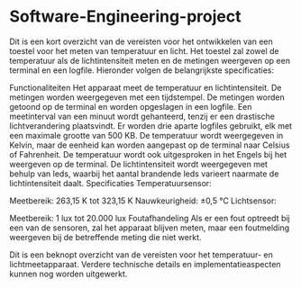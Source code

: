 # Software-Engineering-project
Dit is een kort overzicht van de vereisten voor het ontwikkelen van een toestel voor het meten van temperatuur en licht. Het toestel zal zowel de temperatuur als de lichtintensiteit meten en de metingen weergeven op een terminal en een logfile. Hieronder volgen de belangrijkste specificaties:

Functionaliteiten
Het apparaat meet de temperatuur en lichtintensiteit.
De metingen worden weergegeven met een tijdstempel.
De metingen worden getoond op de terminal en worden opgeslagen in een logfile.
Een meetinterval van een minuut wordt gehanteerd, tenzij er een drastische lichtverandering plaatsvindt.
Er worden drie aparte logfiles gebruikt, elk met een maximale grootte van 500 KB.
De temperatuur wordt weergegeven in Kelvin, maar de eenheid kan worden aangepast op de terminal naar Celsius of Fahrenheit.
De temperatuur wordt ook uitgesproken in het Engels bij het weergeven op de terminal.
De lichtintensiteit wordt weergegeven met behulp van leds, waarbij het aantal brandende leds varieert naarmate de lichtintensiteit daalt.
Specificaties
Temperatuursensor:

Meetbereik: 263,15 K tot 323,15 K
Nauwkeurigheid: ±0,5 °C
Lichtsensor:

Meetbereik: 1 lux tot 20.000 lux
Foutafhandeling
Als er een fout optreedt bij een van de sensoren, zal het apparaat blijven meten, maar een foutmelding weergeven bij de betreffende meting die niet werkt.

Dit is een beknopt overzicht van de vereisten voor het temperatuur- en lichtmeetapparaat. Verdere technische details en implementatieaspecten kunnen nog worden uitgewerkt.
